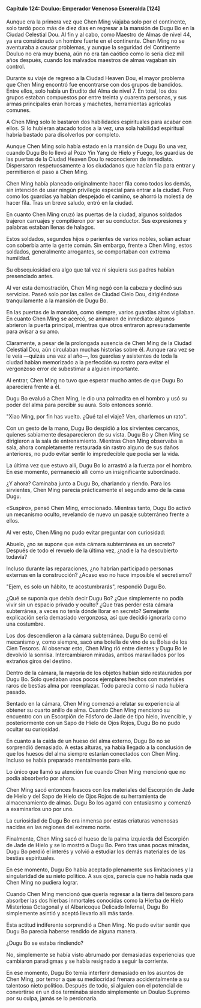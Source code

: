 
#### Capítulo 124: Douluo: Emperador Venenoso Esmeralda [124]

Aunque era la primera vez que Chen Ming viajaba solo por el continente, solo tardó poco más de diez días en regresar a la mansión de Dugu Bo en la Ciudad Celestial Dou. Al fin y al cabo, como Maestro de Almas de nivel 44, ya era considerado un hombre fuerte en el continente. Chen Ming no se aventuraba a causar problemas, y aunque la seguridad del Continente Douluo no era muy buena, aún no era tan caótico como lo sería diez mil años después, cuando los malvados maestros de almas vagaban sin control.

Durante su viaje de regreso a la Ciudad Heaven Dou, el mayor problema que Chen Ming encontró fue encontrarse con dos grupos de bandidos. Entre ellos, solo había un Erudito del Alma de nivel 7. En total, los dos grupos estaban compuestos por entre treinta y cuarenta personas, y sus armas principales eran horcas y machetes, herramientas agrícolas comunes.

A Chen Ming solo le bastaron dos habilidades espirituales para acabar con ellos. Si lo hubieran atacado todos a la vez, una sola habilidad espiritual habría bastado para disolverlos por completo.

Aunque Chen Ming solo había estado en la mansión de Dugu Bo una vez, cuando Dugu Bo lo llevó al Pozo Yin Yang de Hielo y Fuego, los guardias de las puertas de la Ciudad Heaven Dou lo reconocieron de inmediato. Dispersaron respetuosamente a los ciudadanos que hacían fila para entrar y permitieron el paso a Chen Ming.

Chen Ming había planeado originalmente hacer fila como todos los demás, sin intención de usar ningún privilegio especial para entrar a la ciudad. Pero como los guardias ya habían despejado el camino, se ahorró la molestia de hacer fila. Tras un breve saludo, entró en la ciudad.

En cuanto Chen Ming cruzó las puertas de la ciudad, algunos soldados trajeron carruajes y compitieron por ser su conductor. Sus expresiones y palabras estaban llenas de halagos.

Estos soldados, segundos hijos o parientes de varios nobles, solían actuar con soberbia ante la gente común. Sin embargo, frente a Chen Ming, estos soldados, generalmente arrogantes, se comportaban con extrema humildad.

Su obsequiosidad era algo que tal vez ni siquiera sus padres habían presenciado antes.

Al ver esta demostración, Chen Ming negó con la cabeza y declinó sus servicios. Paseó solo por las calles de Ciudad Cielo Dou, dirigiéndose tranquilamente a la mansión de Dugu Bo.

En las puertas de la mansión, como siempre, varios guardias altos vigilaban. En cuanto Chen Ming se acercó, se animaron de inmediato: algunos abrieron la puerta principal, mientras que otros entraron apresuradamente para avisar a su amo.

Claramente, a pesar de la prolongada ausencia de Chen Ming de la Ciudad Celestial Dou, aún circulaban muchas historias sobre él. Aunque rara vez se le veía —quizás una vez al año—, los guardias y asistentes de toda la ciudad habían memorizado a la perfección su rostro para evitar el vergonzoso error de subestimar a alguien importante.

Al entrar, Chen Ming no tuvo que esperar mucho antes de que Dugu Bo apareciera frente a él.

Dugu Bo evaluó a Chen Ming, le dio una palmadita en el hombro y usó su poder del alma para percibir su aura. Solo entonces sonrió.

"Xiao Ming, por fin has vuelto. ¿Qué tal el viaje? Ven, charlemos un rato".

Con un gesto de la mano, Dugu Bo despidió a los sirvientes cercanos, quienes sabiamente desaparecieron de su vista. Dugu Bo y Chen Ming se dirigieron a la sala de entrenamiento. Mientras Chen Ming observaba la sala, ahora completamente restaurada sin rastro alguno de sus daños anteriores, no pudo evitar sentir lo impredecible que podía ser la vida.

La última vez que estuvo allí, Dugu Bo lo arrastró a la fuerza por el hombro. En ese momento, permaneció allí como un insignificante subordinado.

¿Y ahora? Caminaba junto a Dugu Bo, charlando y riendo. Para los sirvientes, Chen Ming parecía prácticamente el segundo amo de la casa Dugu.

«Suspiro», pensó Chen Ming, emocionado. Mientras tanto, Dugu Bo activó un mecanismo oculto, revelando de nuevo un pasaje subterráneo frente a ellos.

Al ver esto, Chen Ming no pudo evitar preguntar con curiosidad:

Abuelo, ¿no se supone que esta cámara subterránea es un secreto? Después de todo el revuelo de la última vez, ¿nadie la ha descubierto todavía?

Incluso durante las reparaciones, ¿no habrían participado personas externas en la construcción? ¿Acaso eso no hace imposible el secretismo?

"Ejem, es solo un hábito, te acostumbrarás", respondió Dugu Bo.

¿Qué se suponía que debía decir Dugu Bo? ¿Que simplemente no podía vivir sin un espacio privado y oculto? ¿Que tras perder esta cámara subterránea, a veces no tenía dónde llorar en secreto? Semejante explicación sería demasiado vergonzosa, así que decidió ignorarla como una costumbre.

Los dos descendieron a la cámara subterránea. Dugu Bo cerró el mecanismo y, como siempre, sacó una botella de vino de su Bolsa de los Cien Tesoros. Al observar esto, Chen Ming rió entre dientes y Dugu Bo le devolvió la sonrisa. Intercambiaron miradas, ambos maravillados por los extraños giros del destino.

Dentro de la cámara, la mayoría de los objetos habían sido restaurados por Dugu Bo. Solo quedaban unos pocos ejemplares hechos con materiales raros de bestias alma por reemplazar. Todo parecía como si nada hubiera pasado.

Sentado en la cámara, Chen Ming comenzó a relatar su experiencia al obtener su cuarto anillo de alma. Cuando Chen Ming mencionó su encuentro con un Escorpión de Fósforo de Jade de tipo hielo, invencible, y posteriormente con un Sapo de Hielo de Ojos Rojos, Dugu Bo no pudo ocultar su curiosidad.

En cuanto a la caída de un hueso del alma externo, Dugu Bo no se sorprendió demasiado. A estas alturas, ya había llegado a la conclusión de que los huesos del alma siempre estarían conectados con Chen Ming. Incluso se había preparado mentalmente para ello.

Lo único que llamó su atención fue cuando Chen Ming mencionó que no podía absorberlo por ahora.

Chen Ming sacó entonces frascos con los materiales del Escorpión de Jade de Hielo y del Sapo de Hielo de Ojos Rojos de su herramienta de almacenamiento de almas. Dugu Bo los agarró con entusiasmo y comenzó a examinarlos uno por uno.

La curiosidad de Dugu Bo era inmensa por estas criaturas venenosas nacidas en las regiones del extremo norte.

Finalmente, Chen Ming sacó el hueso de la palma izquierda del Escorpión de Jade de Hielo y se lo mostró a Dugu Bo. Pero tras unas pocas miradas, Dugu Bo perdió el interés y volvió a estudiar los demás materiales de las bestias espirituales.

En ese momento, Dugu Bo había aceptado plenamente sus limitaciones y la singularidad de su nieto político. A sus ojos, parecía que no había nada que Chen Ming no pudiera lograr.

Cuando Chen Ming mencionó que quería regresar a la tierra del tesoro para absorber las dos hierbas inmortales conocidas como la Hierba de Hielo Misteriosa Octagonal y el Albaricoque Delicado Infernal, Dugu Bo simplemente asintió y aceptó llevarlo allí más tarde.

Esta actitud indiferente sorprendió a Chen Ming. No pudo evitar sentir que Dugu Bo parecía haberse rendido de alguna manera.

¿Dugu Bo se estaba rindiendo?

No, simplemente se había visto abrumado por demasiadas experiencias que cambiaron paradigmas y se había resignado a seguir la corriente.

En ese momento, Dugu Bo temía interferir demasiado en los asuntos de Chen Ming, por temor a que su mediocridad frenara accidentalmente a su talentoso nieto político. Después de todo, si alguien con el potencial de convertirse en un dios terminaba siendo simplemente un Douluo Supremo por su culpa, jamás se lo perdonaría.